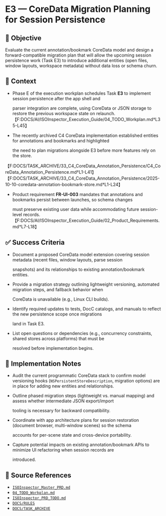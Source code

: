 # E3 — CoreData Migration Planning for Session Persistence

## 🎯 Objective

Evaluate the current annotation/bookmark CoreData model and design a forward-compatible migration plan that will allow
the upcoming session persistence work (Task E3) to introduce additional entities (open files, window layouts, workspace
metadata) without data loss or schema churn.

## 🧩 Context

- Phase E of the execution workplan schedules Task **E3** to implement session persistence after the app shell and

  parser integration are complete, using CoreData or JSON storage to restore the previous workspace state on relaunch.
  【F:DOCS/AI/ISOInspector_Execution_Guide/04_TODO_Workplan.md†L35-L45】

- The recently archived C4 CoreData implementation established entities for annotations and bookmarks and highlighted

  the need to plan migrations alongside E3 before more features rely on the store.

【F:DOCS/TASK_ARCHIVE/33_C4_CoreData_Annotation_Persistence/C4_CoreData_Annotation_Persistence.md†L1-L41】【F:DOCS/TASK_ARCHIVE/33_C4_CoreData_Annotation_Persistence/2025-10-10-coredata-annotation-bookmark-store.md†L1-L24】

- Product requirement **FR-UI-003** mandates that annotations and bookmarks persist between launches, so schema changes

  must preserve existing user data while accommodating future session-level records.
  【F:DOCS/AI/ISOInspector_Execution_Guide/02_Product_Requirements.md†L7-L18】

## ✅ Success Criteria

- Document a proposed CoreData model extension covering session metadata (recent files, window layouts, parse session

  snapshots) and its relationships to existing annotation/bookmark entities.

- Provide a migration strategy outlining lightweight versioning, automated migration steps, and fallback behavior when

  CoreData is unavailable (e.g., Linux CLI builds).

- Identify required updates to tests, DocC catalogs, and manuals to reflect the new persistence scope once migrations

  land in Task E3.

- List open questions or dependencies (e.g., concurrency constraints, shared stores across platforms) that must be

  resolved before implementation begins.

## 🔧 Implementation Notes

- Audit the current programmatic CoreData stack to confirm model versioning hooks (`NSPersistentStoreDescription`, migration options) are in place for adding new entities and relationships.
- Outline phased migration steps (lightweight vs. manual mapping) and assess whether intermediate JSON export/import

  tooling is necessary for backward compatibility.

- Coordinate with app architecture plans for session restoration (document browser, multi-window scenes) so the schema

  accounts for per-scene state and cross-device portability.

- Capture potential impacts on existing annotation/bookmark APIs to minimize UI refactoring when session records are

  introduced.

## 🧠 Source References

- [`ISOInspector_Master_PRD.md`](../AI/ISOViewer/ISOInspector_PRD_Full/ISOInspector_Master_PRD.md)
- [`04_TODO_Workplan.md`](../AI/ISOInspector_Execution_Guide/04_TODO_Workplan.md)
- [`ISOInspector_PRD_TODO.md`](../AI/ISOViewer/ISOInspector_PRD_TODO.md)
- [`DOCS/RULES`](../RULES)
- [`DOCS/TASK_ARCHIVE`](../TASK_ARCHIVE)
